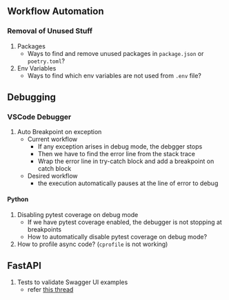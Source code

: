 ## Workflow Automation
### Removal of Unused Stuff 
1) Packages
    - Ways to find and remove unused packages in `package.json` or `poetry.toml`?
2) Env Variables
    - Ways to find which env variables are not used from `.env` file?

## Debugging
### VSCode Debugger
1) Auto Breakpoint on exception
    - Current workflow
        - If any exception arises in debug mode, the debgger stops
        - Then we have to find the error line from the stack trace
        - Wrap the error line in try-catch block and add a breakpoint on catch block
    - Desired workflow
        - the execution automatically pauses at the line of error to debug
#### Python
1) Disabling pytest coverage on debug mode
    - If we have pytest coverage enabled, the debugger is not stopping at breakpoints
    - How to automatically disable pytest coverage on debug mode?
2) How to profile async code? (`cprofile` is not working)

## FastAPI
1) Tests to validate Swagger UI examples
    - refer [this thread](https://www.reddit.com/r/FastAPI/comments/1fmlw4v/is_there_a_way_to_dynamically_validate_swagger_ui/)
 